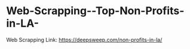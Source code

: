 # Web-Scrapping--Top-Non-Profits-in-LA-
Web Scrapping Link: https://deepsweep.com/non-profits-in-la/ 
